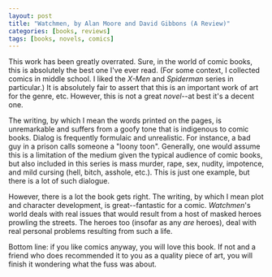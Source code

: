 ```yaml
---
layout: post
title: "Watchmen, by Alan Moore and David Gibbons (A Review)"
categories: [books, reviews]
tags: [books, novels, comics]
---
```

This work has been greatly overrated.  Sure, in the world of comic books, this is absolutely the best one I've ever read.  (For some context, I collected comics in middle school.  I liked the _X-Men_ and _Spiderman_ series in particular.)  It is absolutely fair to assert that this is an important work of art for the genre, etc.  However, this is not a great _novel_--at best it's a decent one.

The writing, by which I mean the words printed on the pages, is unremarkable and suffers from a goofy tone that is indigenous to comic books.  Dialog is frequently formulaic and unrealistic.  For instance, a bad guy in a prison calls someone a "loony toon".  Generally, one would assume this is a limitation of the medium given the typical audience of comic books, but also included in this series is mass murder, rape, sex, nudity, impotence, and mild cursing (hell, bitch, asshole, etc.).  This is just one example, but there is a lot of such dialogue.

However, there is a lot the book gets right.  The writing, by which I mean plot and character development, is great--fantastic for a comic.  _Watchmen_'s world deals with real issues that would result from a host of masked heroes prowling the streets.  The heroes too (insofar as any _are_ heroes), deal with real personal problems resulting from such a life.

Bottom line: if you like comics anyway, you will love this book.  If not and a friend who does recommended it to you as a quality piece of art, you will finish it wondering what the fuss was about.
